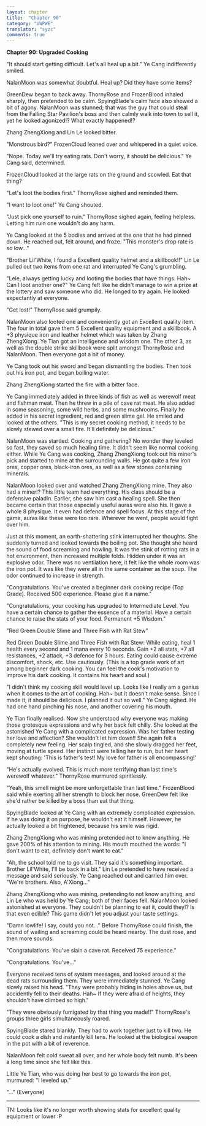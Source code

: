 ```yaml
---
layout: chapter
title:  "Chapter 90"
category: "VWPWE"
translator: "syzc"
comments: true
---
```


**Chapter 90: Upgraded Cooking**
 
"It should start getting difficult. Let's all heal up a bit." Ye Cang indifferently smiled.
 
NalanMoon was somewhat doubtful. Heal up? Did they have some items?
 
GreenDew began to back away. ThornyRose and FrozenBlood inhaled sharply, then pretended to be calm. SpyingBlade's calm face also showed a bit of agony. NalanMoon was stunned; that was the guy that could steal from the Falling Star Pavilion's boss and then calmly walk into town to sell it, yet he looked agonized!? What exactly happened!?
 
Zhang ZhengXiong and Lin Le looked bitter.
 
"Monstrous bird?" FrozenCloud leaned over and whispered in a quiet voice.
 
"Nope. Today we'll try eating rats. Don't worry, it should be delicious." Ye Cang said, determined.
 
FrozenCloud looked at the large rats on the ground and scowled. Eat that thing?
 
"Let's loot the bodies first." ThornyRose sighed and reminded them.
 
"I want to loot one!" Ye Cang shouted.
 
"Just pick one yourself to ruin." ThornyRose sighed again, feeling helpless. Letting him ruin one wouldn't do any harm.
 
Ye Cang looked at the 5 bodies and arrived at the one that he had pinned down. He reached out, felt around, and froze. "This monster's drop rate is so low..."
 
"Brother Lil'White, I found a Excellent quality helmet and a skillbook!!" Lin Le pulled out two items from one rat and interrupted Ye Cang's grumbling.
 
"Lele, always getting lucky and looting the bodies that have things. Hah~ Can I loot another one?" Ye Cang felt like he didn't manage to win a prize at the lottery and saw someone who did. He longed to try again. He looked expectantly at everyone.
 
"Get lost!" ThornyRose said grumpily.
 
NalanMoon also looted one and conveniently got an Excellent quality item. The four in total gave them 5 Excellent quality equipment and a skillbook. A +3 physique iron and leather helmet which was taken by Zhang ZhengXiong. Ye Tian got an intelligence and wisdom one. The other 3, as well as the double strike skillbook were split amongst ThornyRose and NalanMoon. Then everyone got a bit of money.
 
Ye Cang took out his sword and began dismantling the bodies. Then took out his iron pot, and began boiling water.
 
Zhang ZhengXiong started the fire with a bitter face.
 
Ye Cang immediately added in three kinds of fish as well as werewolf meat and fishman meat. Then he threw in a pile of cave rat meat. He also added in some seasoning, some wild herbs, and some mushrooms. Finally he added in his secret ingredient, red and green slime gel. He smiled and looked at the others. "This is my secret cooking method, it needs to be slowly stewed over a small fire. It'll definitely be delicious."
 
NalanMoon was startled. Cooking and gathering? No wonder they leveled so fast, they saved so much healing time. It didn't seem like normal cooking either. While Ye Cang was cooking, Zhang ZhengXiong took out his miner's pick and started to mine at the surrounding walls. He got quite a few iron ores, copper ores, black-iron ores, as well as a few stones containing minerals. 
 
NalanMoon looked over and watched Zhang ZhengXiong mine. They also had a miner!? This little team had everything. His class should be a defensive paladin. Earlier, she saw him cast a healing spell. She then became certain that those especially useful auras were also his. It gave a whole 8 physique. It even had defence and spell focus. At this stage of the game, auras like these were too rare. Wherever he went, people would fight over him.  
 
Just at this moment, an earth-shattering stink interrupted her thoughts. She suddenly turned and looked towards the boiling pot. She thought she heard the sound of food screaming and howling. It was the stink of rotting rats in a hot environment, then increased multiple folds. Hidden under it was an explosive odor. There was no ventilation here, it felt like the whole room was the iron pot. It was like they were all in the same container as the soup. The odor continued to increase in strength.
 
"Congratulations. You've created a beginner dark cooking recipe (Top Grade). Received 500 experience. Please give it a name."
 
"Congratulations, your cooking has upgraded to Intermediate Level. You have a certain chance to gather the essence of a material. Have a certain chance to raise the stats of your food. Permanent +5 Wisdom."
 
"Red Green Double Slime and Three Fish with Rat Stew"
 
Red Green Double Slime and Three Fish with Rat Stew: While eating, heal 1 health every second and 1 mana every 10 seconds. Gain +2 all stats, +7 all resistances, +2 attack, +3 defence for 3 hours. Eating could cause extreme discomfort, shock, etc. Use cautiously. (This is a top grade work of art among beginner dark cooking. You can feel the cook's motivation to improve his dark cooking. It contains his heart and soul.) 
 
"I didn't think my cooking skill would level up. Looks like I really am a genius when it comes to the art of cooking. Hah~ but it doesn't make sense. Since I made it, it should be delicious. I planned it out so well." Ye Cang sighed. He had one hand pinching his nose, and another covering his mouth. 
 
Ye Tian finally realised. Now she understood why everyone was making those grotesque expressions and why her back felt chilly. She looked at the astonished Ye Cang with a complicated expression. Was her father testing her love and affection? She wouldn't let him down!! She again felt a completely new feeling. Her scalp tingled, and she slowly dragged her feet, moving at turtle speed. Her instinct were telling her to run, but her heart kept shouting: 'This is father's test! My love for father is all encompassing!'
 
"He's actually evolved. This is much more terrifying than last time's werewolf whatever." ThornyRose murmured spiritlessly.
 
"Yeah, this smell might be more unforgettable than last time." FrozenBlood said while exerting all her strength to block her nose. GreenDew felt like she'd rather be killed by a boss than eat that thing. 
 
SpyingBlade looked at Ye Cang with an extremely complicated expression. If he was doing it on purpose, he wouldn't eat it himself. However, he actually looked a bit frightened, because his smile was rigid.
 
Zhang ZhengXiong who was mining pretended not to know anything. He gave 200% of his attention to mining. His mouth mouthed the words: "I don't want to eat, definitely don't want to eat."
 
"Ah, the school told me to go visit. They said it's something important. Brother Lil'White, I'll be back in a bit." Lin Le pretended to have received a message and said seriously. Ye Cang reached out and carried him over. "We're brothers. Also, A'Xiong..."
 
Zhang ZhengXiong who was mining, pretending to not know anything, and Lin Le who was held by Ye Cang; both of their faces fell. NalanMoon looked astonished at everyone. They couldn't be planning to eat it, could they!? Is that even edible? This game didn't let you adjust your taste settings.
 
"Damn lowlife! I say, could you not..." Before ThornyRose could finish, the sound of wailing and screaming could be heard nearby. The dust rose, and then more sounds.
 
"Congratulations. You've slain a cave rat. Received 75 experience."
 
"Congratulations. You've..."
 
Everyone received tens of system messages, and looked around at the dead rats surrounding them. They were immediately stunned. Ye Cang slowly raised his head. "They were probably hiding in holes above us, but accidently fell to their deaths. Hah~ If they were afraid of heights, they shouldn't have climbed so high."
 
"They were obviously fumigated by that thing you made!!" ThornyRose's groups three girls simultaneously roared.
 
SpyingBlade stared blankly. They had to work together just to kill two. He could cook a dish and instantly kill tens. He looked at the biological weapon in the pot with a bit of reverence.
 
NalanMoon felt cold sweat all over, and her whole body felt numb. It's been a long time since she felt like this.
 
Little Ye Tian, who was doing her best to go towards the iron pot, murmured: "I leveled up."
 
"..." (Everyone)

---

TN: Looks like it's no longer worth showing stats for excellent quality equipment or lower :P